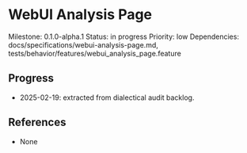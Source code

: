 # WebUI Analysis Page
Milestone: 0.1.0-alpha.1
Status: in progress
Priority: low
Dependencies: docs/specifications/webui-analysis-page.md, tests/behavior/features/webui_analysis_page.feature

## Progress
- 2025-02-19: extracted from dialectical audit backlog.

## References
- None
